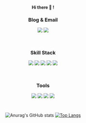 <div align=center>

#### Hi there 👋 !

<!--
**mmyoungg/mmyoungg** is a ✨ _special_ ✨ repository because its `README.md` (this file) appears on your GitHub profile.

Here are some ideas to get you started:


- 🔭 I’m currently working on ...
- 🌱 I’m currently learning ...
- 👯 I’m looking to collaborate on ...
- 🤔 I’m looking for help with ...
- 💬 Ask me about ...
- 📫 How to reach me: ...
- 😄 Pronouns: ...
- ⚡ Fun fact: ...
-->

### Blog & Email
<a href="https://velog.io/@m_yn" target="_blank"><img src="https://img.shields.io/badge/Velog-20C997?style=flat-square6&logo=Velog&logoColor=white"/></a>
<a href="mailto:die199074@gmail.com"><img src="https://img.shields.io/badge/die199074@gmail.com-d14836?style=flat-square&logo=Gmail&logoColor=white&link=mailto:die199074@gmail.com"></a>                                     

<br>

### Skill Stack
<img src="https://img.shields.io/badge/Java-20C997?style=flat-square6&color=FD3A5C"/>  <img src="https://img.shields.io/badge/JavaScript-F7DF1E?style=flat-square6&logo=Velog&logoColor=black"/>  <img src="https://img.shields.io/badge/HTML5-E34F26?style=flat-square6&logo=HTML5&logoColor=white"/>  <img src="https://img.shields.io/badge/Oracle-F80000?style=flat-square6&logo=Oracle&logoColor=white"/>  <img src="https://img.shields.io/badge/CSS3-1572B6?style=flat-square6&logo=css3&logoColor=white"/>  
    
<br> 

### Tools
<img src="https://img.shields.io/badge/Eclipse IDE-2C2255?style=flat-square6&logo=Eclipse IDE&logoColor=white"/>  <img src="https://img.shields.io/badge/Spring-6DB33F?style=flat-square6&logo=Spring&logoColor=white"/>  <img src="https://img.shields.io/badge/Spring Boot-6DB33F?style=flat-square6&logo=Spring Boot&logoColor=white"/>  <img src="https://img.shields.io/badge/Git-F05032?style=flat-square6&logo=Git&logoColor=white"/>  

<br>

![Anurag's GitHub stats](https://github-readme-stats.vercel.app/api?username=mmyoungg&show_icons=true&theme=buefy)  [![Top Langs](https://github-readme-stats.vercel.app/api/top-langs/?username=mmyoungg&theme=buefy)](https://github.com/anuraghazra/github-readme-stats)



</div>
